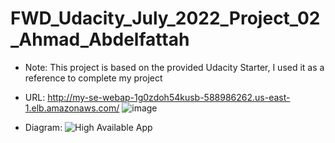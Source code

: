 # FWD_Udacity_July_2022_Project_02_Ahmad_Abdelfattah

- Note: This project is based on the provided Udacity Starter, I used it as a reference to complete my project
- URL: http://my-se-webap-1g0zdoh54kusb-588986262.us-east-1.elb.amazonaws.com/
![image](https://user-images.githubusercontent.com/20758908/186503122-f8aeed2c-afe5-477f-b1ff-18ca62f4c794.png)

- Diagram: 
![High Available App](https://user-images.githubusercontent.com/20758908/186500814-b8a169d9-2190-45ae-93c5-49fdc1bdff5e.png)
